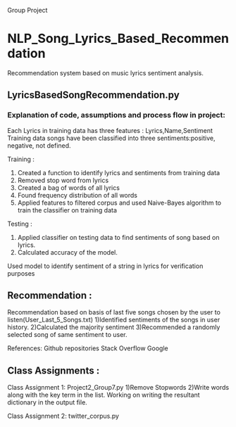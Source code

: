 Group Project
# NLP_Song_Lyrics_Based_Recommendation
Recommendation system based on music lyrics sentiment analysis.

## LyricsBasedSongRecommendation.py
### Explanation of code, assumptions and process flow in project:

Each Lyrics in training data has three features : Lyrics,Name,Sentiment
Training data songs have been classified into three sentiments:positive, negative, not defined.

Training :
1) Created a function to identify lyrics and sentiments from training data
2) Removed stop word from lyrics
3) Created a bag of words of all lyrics
4) Found frequency distribution of all words
5) Applied features to filtered corpus and used Naive-Bayes algorithm to train the classifier on training data

Testing :
1) Applied classifier on testing data to find sentiments of song based on lyrics.
2) Calculated accuracy of the model.

Used model to identify sentiment of a string in lyrics for verification purposes

## Recommendation :
Recommendation based on basis of last five songs chosen by the user to listen(User_Last_5_Songs.txt)
1)Identified sentiments of the songs in user history.
2)Calculated the majority sentiment
3)Recommended a randomly selected song of same sentiment to user.


References: Github repositories
            Stack Overflow
            Google



## Class Assignments :
Class Assignment 1: Project2_Group7.py
1)Remove Stopwords
2)Write words along with the key term in the list.
Working on writing the resultant dictionary in the output file.

Class Assignment 2: twitter_corpus.py


